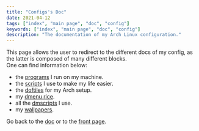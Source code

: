 ```yaml
---
title: "Configs's Doc"
date: 2021-04-12
tags: ["index", "main page", "doc", "config"]
keywords: ["index", "main page", "doc", "config"]
description: "The documentation of my Arch Linux configuration."
---
```


This page allows the user to redirect to the different docs of my config, as the latter is composed of many different blocks.  
One can find information below:
- the [programs](/public/doc/config/programs) I run on my machine.
- the [scripts](/public/doc/config/scripts) I use to make my life easier.
- the [doftiles](/public/doc/config/dotfiles) for my Arch setup.  
- my [dmenu rice](/public/doc/config/dmenu).  
- all the [dmscripts](/public/doc/config/dmscripts) I use.  
- my [wallpapers](/public/doc/config/wallpapers).  

Go back to the [doc](/public/doc) or to the [front page](/public).  
